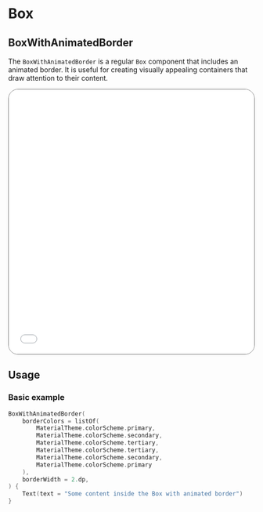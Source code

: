 # Box

## BoxWithAnimatedBorder

The `BoxWithAnimatedBorder` is a regular `Box` component that includes an animated border. It is useful for creating visually appealing containers that draw attention to their content.

<div style="position: relative; max-width: 800px; height: 540px; border-radius: 20px; overflow: hidden; border: 1px solid #777;">
    <iframe id="demoIframe" style="position: absolute; top: 0; left: 0; width: 100%; height: 100%; border: none;" src="../../demo/index.html?id=box" title="Demo" allow="accelerometer; autoplay; clipboard-write; encrypted-media; gyroscope; picture-in-picture; web-share" referrerpolicy="strict-origin-when-cross-origin"></iframe>
</div>

## Usage

### Basic example

```kotlin
BoxWithAnimatedBorder(
    borderColors = listOf(
        MaterialTheme.colorScheme.primary,
        MaterialTheme.colorScheme.secondary,
        MaterialTheme.colorScheme.tertiary,
        MaterialTheme.colorScheme.tertiary,
        MaterialTheme.colorScheme.secondary,
        MaterialTheme.colorScheme.primary
    ),
    borderWidth = 2.dp,
) {
    Text(text = "Some content inside the Box with animated border")
}
```
